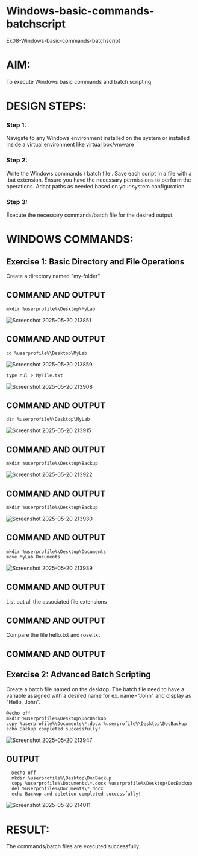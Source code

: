 # Windows-basic-commands-batchscript
Ex08-Windows-basic-commands-batchscript

# AIM:
To execute Windows basic commands and batch scripting

# DESIGN STEPS:

### Step 1:

Navigate to any Windows environment installed on the system or installed inside a virtual environment like virtual box/vmware 

### Step 2:

Write the Windows commands / batch file . Save each script in a file with a .bat extension. Ensure you have the necessary permissions to perform the operations. Adapt paths as needed based on your system configuration.
### Step 3:

Execute the necessary commands/batch file for the desired output. 




# WINDOWS COMMANDS:
## Exercise 1: Basic Directory and File Operations
Create a directory named "my-folder"

## COMMAND AND OUTPUT

```
mkdir %userprofile%\Desktop\MyLab
```
![Screenshot 2025-05-20 213851](https://github.com/user-attachments/assets/67d57631-ab66-4d22-a146-8115a2e3c0f4)


## COMMAND AND OUTPUT

```
cd %userprofile%\Desktop\MyLab
```

![Screenshot 2025-05-20 213859](https://github.com/user-attachments/assets/6a1baf0b-2a0f-4dc2-b4c0-6da8d2fe315d)

```
type nul > MyFile.txt
```

![Screenshot 2025-05-20 213908](https://github.com/user-attachments/assets/0d23b56d-83f1-4e68-adb4-ae3070678ba0)


## COMMAND AND OUTPUT
```
dir %userprofile%\Desktop\MyLab
```
![Screenshot 2025-05-20 213915](https://github.com/user-attachments/assets/0611f82e-d1ac-4b1d-9a41-731ffdcb67f9)


## COMMAND AND OUTPUT
```
mkdir %userprofile%\Desktop\Backup
```
![Screenshot 2025-05-20 213922](https://github.com/user-attachments/assets/00649aa1-e258-434c-bdc2-0ce6d179002d)


## COMMAND AND OUTPUT
```
mkdir %userprofile%\Desktop\Backup
```
![Screenshot 2025-05-20 213930](https://github.com/user-attachments/assets/99132b9c-85df-4396-8b03-7a0b2645ef0a)


## COMMAND AND OUTPUT
```
mkdir %userprofile%\Desktop\Documents
move MyLab Documents
```
![Screenshot 2025-05-20 213939](https://github.com/user-attachments/assets/6f9b1899-fd65-445c-9c2e-ffba94e00cfe)


## COMMAND AND OUTPUT

List out all the associated file extensions 

## COMMAND AND OUTPUT


Compare the file hello.txt and rose.txt

## COMMAND AND OUTPUT

## Exercise 2: Advanced Batch Scripting
Create a batch file named on the desktop. The batch file need to have a variable assigned with a desired name for ex. name="John" and display as "Hello, John".
```
@echo off
mkdir %userprofile%\Desktop\DocBackup
copy %userprofile%\Documents\*.docx %userprofile%\Desktop\DocBackup
echo Backup completed successfully!
```
![Screenshot 2025-05-20 213947](https://github.com/user-attachments/assets/46d023d2-940c-4839-a208-3eefc012d8df)

## OUTPUT
```
  @echo off
  mkdir %userprofile%\Desktop\DocBackup
  copy %userprofile%\Documents\*.docx %userprofile%\Desktop\DocBackup
  del %userprofile%\Documents\*.docx
  echo Backup and deletion completed successfully!
```

![Screenshot 2025-05-20 214011](https://github.com/user-attachments/assets/28aa0f55-9265-4f30-a30d-76685778ae97)


# RESULT:
The commands/batch files are executed successfully.

